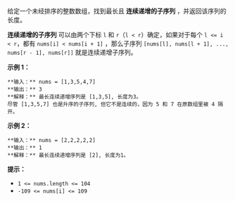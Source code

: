 给定一个未经排序的整数数组，找到最长且 **连续递增的子序列** ，并返回该序列的长度。

**连续递增的子序列** 可以由两个下标 `l` 和 `r`（`l < r`）确定，如果对于每个 `l <= i < r`，都有 `nums[i] <
nums[i + 1]` ，那么子序列 `[nums[l], nums[l + 1], ..., nums[r - 1], nums[r]]`
就是连续递增子序列。

**示例 1：**

    
    
    **输入：** nums = [1,3,5,4,7]
    **输出：** 3
    **解释：** 最长连续递增序列是 [1,3,5], 长度为3。
    尽管 [1,3,5,7] 也是升序的子序列, 但它不是连续的，因为 5 和 7 在原数组里被 4 隔开。 
    

**示例 2：**

    
    
    **输入：** nums = [2,2,2,2,2]
    **输出：** 1
    **解释：** 最长连续递增序列是 [2], 长度为1。
    

**提示：**

  * `1 <= nums.length <= 104`
  * `-109 <= nums[i] <= 109`

